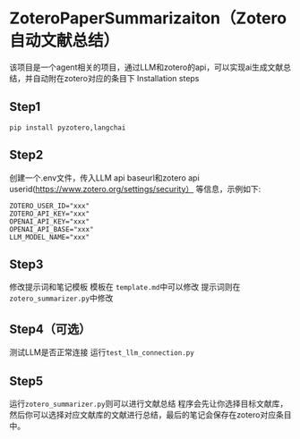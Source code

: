 # ZoteroPaperSummarizaiton（Zotero自动文献总结）
该项目是一个agent相关的项目，通过LLM和zotero的api，可以实现ai生成文献总结，并自动附在zotero对应的条目下
Installation steps
## Step1
``` pip install pyzotero,langchai ```
## Step2
创建一个.env文件，传入LLM api baseurl和zotero api userid(https://www.zotero.org/settings/security）
等信息，示例如下:
```
ZOTERO_USER_ID="xxx"
ZOTERO_API_KEY="xxx"
OPENAI_API_KEY="xxx"
OPENAI_API_BASE="xxx"
LLM_MODEL_NAME="xxx"
```
## Step3
修改提示词和笔记模板
模板在 `template.md`中可以修改
提示词则在`zotero_summarizer.py`中修改

## Step4（可选）
测试LLM是否正常连接
运行`test_llm_connection.py`

## Step5
运行`zotero_summarizer.py`则可以进行文献总结
程序会先让你选择目标文献库，然后你可以选择对应文献库的文献进行总结，最后的笔记会保存在zotero对应条目中。